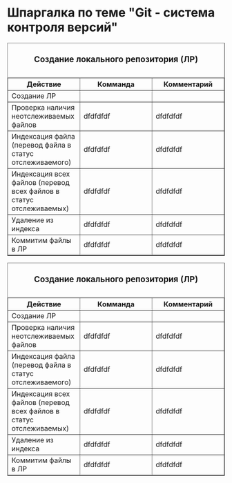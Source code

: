<h1>Шпаргалка по теме "Git - система контроля версий"</h1>
<table width="100%" border="1">
    <thead>
        <caption>
            <h3>Создание локального репозитория (ЛР)</h3>
        </caption>
    </thead>
    <tbody>
        <tr>    
            <th width="33%">Действие</th>
            <th width="33%">Комманда</th>
            <th width="33%">Комментарий</th>
        </tr>
        <tr>
            <td>Создание ЛР</td>
            <td></td>
            <td></td>
        </tr>
        <tr>
            <td>Проверка наличия неотслеживаемых файлов</td>
            <td>dfdfdfdf</td>
            <td>dfdfdfdf</td>
        </tr>
        <tr>
            <td>Индексация файла (перевод файла в статус отслеживаемого)</td>
            <td>dfdfdfdf</td>
            <td>dfdfdfdf</td>
        </tr>
        <tr>
            <td>Индексация всех файлов (перевод всех файлов в статус отслеживаемых)</td>
            <td>dfdfdfdf</td>
            <td>dfdfdfdf</td>
        </tr>
        <tr>
            <td>Удаление из индекса</td>
            <td>dfdfdfdf</td>
            <td>dfdfdfdf</td>
        </tr>
        <tr>
            <td>Коммитим файлы в ЛР</td>
            <td>dfdfdfdf</td>
            <td>dfdfdfdf</td>
        </tr>
    </tbody>
</table>
<table width="100%" border="1">
    <thead>
        <caption>
            <h3>Создание локального репозитория (ЛР)</h3>
        </caption>
    </thead>
    <tbody>
        <tr>    
            <th width="33%">Действие</th>
            <th width="33%">Комманда</th>
            <th width="33%">Комментарий</th>
        </tr>
        <tr>
            <td>Создание ЛР</td>
            <td></td>
            <td></td>
        </tr>
        <tr>
            <td>Проверка наличия неотслеживаемых файлов</td>
            <td>dfdfdfdf</td>
            <td>dfdfdfdf</td>
        </tr>
        <tr>
            <td>Индексация файла (перевод файла в статус отслеживаемого)</td>
            <td>dfdfdfdf</td>
            <td>dfdfdfdf</td>
        </tr>
        <tr>
            <td>Индексация всех файлов (перевод всех файлов в статус отслеживаемых)</td>
            <td>dfdfdfdf</td>
            <td>dfdfdfdf</td>
        </tr>
        <tr>
            <td>Удаление из индекса</td>
            <td>dfdfdfdf</td>
            <td>dfdfdfdf</td>
        </tr>
        <tr>
            <td>Коммитим файлы в ЛР</td>
            <td>dfdfdfdf</td>
            <td>dfdfdfdf</td>
        </tr>
    </tbody>
</table>

